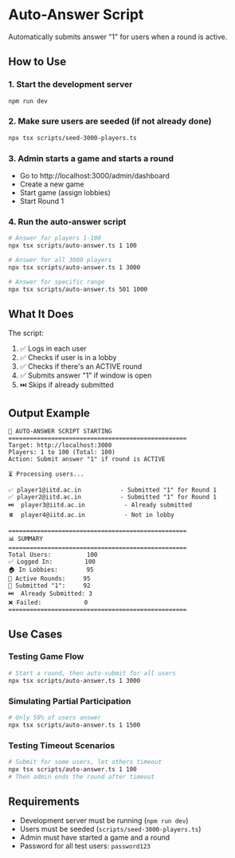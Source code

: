 # Auto-Answer Script

Automatically submits answer "1" for users when a round is active.

## How to Use

### 1. Start the development server
```bash
npm run dev
```

### 2. Make sure users are seeded (if not already done)
```bash
npx tsx scripts/seed-3000-players.ts
```

### 3. Admin starts a game and starts a round
- Go to http://localhost:3000/admin/dashboard
- Create a new game
- Start game (assign lobbies)
- Start Round 1

### 4. Run the auto-answer script
```bash
# Answer for players 1-100
npx tsx scripts/auto-answer.ts 1 100

# Answer for all 3000 players
npx tsx scripts/auto-answer.ts 1 3000

# Answer for specific range
npx tsx scripts/auto-answer.ts 501 1000
```

## What It Does

The script:
1. ✅ Logs in each user
2. ✅ Checks if user is in a lobby
3. ✅ Checks if there's an ACTIVE round
4. ✅ Submits answer "1" if window is open
5. ⏭️ Skips if already submitted

## Output Example

```
🤖 AUTO-ANSWER SCRIPT STARTING
==================================================
Target: http://localhost:3000
Players: 1 to 100 (Total: 100)
Action: Submit answer "1" if round is ACTIVE

⏳ Processing users...

✅ player1@iitd.ac.in           - Submitted "1" for Round 1
✅ player2@iitd.ac.in           - Submitted "1" for Round 1
⏭️  player3@iitd.ac.in           - Already submitted
⏸️  player4@iitd.ac.in           - Not in lobby

==================================================
📊 SUMMARY
==================================================
Total Users:          100
✅ Logged In:         100
🏠 In Lobbies:        95
🎯 Active Rounds:     95
📝 Submitted "1":     92
⏭️  Already Submitted: 3
❌ Failed:            0
==================================================
```

## Use Cases

### Testing Game Flow
```bash
# Start a round, then auto-submit for all users
npx tsx scripts/auto-answer.ts 1 3000
```

### Simulating Partial Participation
```bash
# Only 50% of users answer
npx tsx scripts/auto-answer.ts 1 1500
```

### Testing Timeout Scenarios
```bash
# Submit for some users, let others timeout
npx tsx scripts/auto-answer.ts 1 100
# Then admin ends the round after timeout
```

## Requirements

- Development server must be running (`npm run dev`)
- Users must be seeded (`scripts/seed-3000-players.ts`)
- Admin must have started a game and a round
- Password for all test users: `password123`
